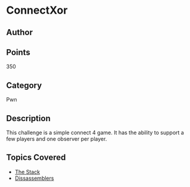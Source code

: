 # ConnectXor
## Author

## Points
350
## Category
Pwn
## Description
This challenge is a simple connect 4 game.  It has the ability to support a few
players and one observer per player.

## Topics Covered

- [The Stack](/binary-exploitation/what-is-the-stack/)
- [Dissassemblers](/reverse-engineering/what-are-disassemblers/)
